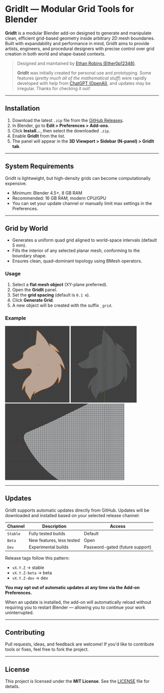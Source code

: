 # GridIt — Modular Grid Tools for Blender

**GridIt** is a modular Blender add-on designed to generate and manipulate clean, efficient grid-based geometry inside arbitrary 2D mesh boundaries. Built with expandability and performance in mind, GridIt aims to provide artists, engineers, and procedural designers with precise control over grid creation in both world and shape-based contexts.

> Designed and maintained by [Ethan Robins (Ether0p12348)](https://github.com/Ether0p12348).
> 
> **GridIt** was initially created for personal use and prototyping. Some features (_pretty much all of the mathematical stuff_) were rapidly developed with help from [ChatGPT (OpenAI)](https://chat.openai.com), and updates may be irregular. Thanks for checking it out!

---

## Installation

1. Download the latest `.zip` file from the [GitHub Releases](https://github.com/Ether0p12348/Blender_GridIt/releases).
2. In Blender, go to **Edit > Preferences > Add-ons**.
3. Click **Install…**, then select the downloaded `.zip`.
4. Enable **GridIt** from the list.
5. The panel will appear in the **3D Viewport > Sidebar (N-panel) > GridIt tab**.

---

## System Requirements

GridIt is lightweight, but high-density grids can become computationally expensive.

- Minimum: Blender 4.5+, 8 GB RAM
- Recommended: 16 GB RAM, modern CPU/GPU
- You can set your update channel or manually limit max settings in the Preferences.

---

## Grid by World

- Generates a uniform quad grid aligned to world-space intervals (default 5 mm).
- Fills the interior of any selected planar mesh, conforming to the boundary shape.
- Ensures clean, quad-dominant topology using BMesh operators.

### Usage
1. Select a **flat mesh object** (XY-plane preferred).
2. Open the **GridIt** panel.
3. Set the **grid spacing** (default is `0.1 m`).
4. Click **Generate Grid**.
5. A new object will be created with the suffix `_grid`.

### Example

<p>
  <img title="Original Shape" src="https://github.com/Ether0p12348/Blender_GridIt/blob/main/images/original.png" height="250">
  <img title="Generated Grid (0.005 m)" src="https://github.com/Ether0p12348/Blender_GridIt/blob/main/images/generated.png" height="250">
  <img title="Generated Close-up (0.005 m)" src="https://github.com/Ether0p12348/Blender_GridIt/blob/main/images/generated_closeup.png" height="250">
</p>

---

## Updates

GridIt supports automatic updates directly from GitHub. Updates will be downloaded and installed based on your selected release channel:

| Channel | Description | Access |
|---------|-------------|--------|
| `Stable` | Fully tested builds | Default |
| `Beta` | New features, less tested | Open |
| `Dev` | Experimental builds | Password-gated (future support) |

Release tags follow this pattern:
- `vX.Y.Z` → stable
- `vX.Y.Z-beta` → beta
- `vX.Y.Z-dev` → dev

**You may opt out of automatic updates at any time via the Add-on Preferences.**

When an update is installed, the add-on will automatically reload without requiring you to restart Blender — allowing you to continue your work uninterrupted.

---

## Contributing

Pull requests, ideas, and feedback are welcome! If you'd like to contribute tools or fixes, feel free to fork the project.

---

## License

This project is licensed under the **MIT License**. See the [LICENSE](./LICENSE) file for details.
